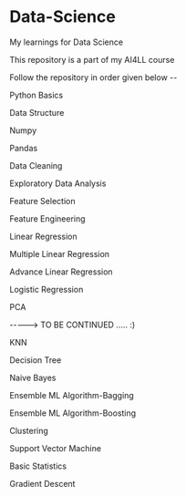 # Data-Science
My learnings for Data Science

This repository is a part of my AI4LL course

Follow the repository in order given below --


Python Basics

Data Structure

Numpy

Pandas

Data Cleaning

Exploratory Data Analysis

Feature Selection

Feature Engineering

Linear Regression

Multiple Linear Regression

Advance Linear Regression

Logistic Regression

PCA

----->  TO BE CONTINUED ..... :)

KNN

Decision Tree

Naive Bayes

Ensemble ML Algorithm-Bagging

Ensemble ML Algorithm-Boosting

Clustering

Support Vector Machine

Basic Statistics

Gradient Descent





